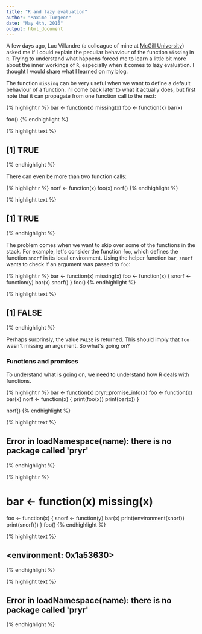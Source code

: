 ```yaml
---
title: "R and lazy evaluation"
author: "Maxime Turgeon"
date: "May 4th, 2016"
output: html_document
---
```


A few days ago, Luc Villandre (a colleague of mine at [McGill University](http://www.mcgill.ca/epi-biostat-occh/)) asked me if I could explain the peculiar behaviour of the function ```missing``` in ```R```. Trying to understand what happens forced me to learn a little bit more about the inner workings of ```R```, especially when it comes to lazy evaluation. I thought I would share what I learned on my blog.

<!--more-->

The function ```missing``` can be very useful when we want to define a default behaviour of a function. I'll come back later to what it actually does, but first note that it can propagate from one function call to the next:


{% highlight r %}
bar <- function(x) missing(x)
foo <- function(x) bar(x)

foo()
{% endhighlight %}



{% highlight text %}
## [1] TRUE
{% endhighlight %}

There can even be more than two function calls:


{% highlight r %}
norf <- function(x) foo(x)
norf()
{% endhighlight %}



{% highlight text %}
## [1] TRUE
{% endhighlight %}

The problem comes when we want to skip over some of the functions in the stack. For example, let's consider the function ```foo```, which defines the function ```snorf``` in its local environment. Using the helper function ```bar```, ```snorf``` wants to check if an argument was passed to ```foo```:


{% highlight r %}
bar <- function(x) missing(x)
foo <- function(x) {
    snorf <- function(y) bar(x)
    snorf()
}
foo()
{% endhighlight %}



{% highlight text %}
## [1] FALSE
{% endhighlight %}

Perhaps surprinsly, the value ```FALSE``` is returned. This should imply that ```foo``` wasn't missing an argument. So what's going on?

### Functions and promises

To understand what is going on, we need to understand how R deals with functions. 



{% highlight r %}
bar <- function(x) pryr::promise_info(x)
foo <- function(x) bar(x)
norf <- function(x) {
    print(foo(x))
    print(bar(x))
}

norf()
{% endhighlight %}



{% highlight text %}
## Error in loadNamespace(name): there is no package called 'pryr'
{% endhighlight %}


{% highlight r %}
# bar <- function(x) missing(x)
foo <- function(x) {
    snorf <- function(y) bar(x)
    print(environment(snorf))
    print(snorf())
}
foo()
{% endhighlight %}



{% highlight text %}
## <environment: 0x1a53630>
{% endhighlight %}



{% highlight text %}
## Error in loadNamespace(name): there is no package called 'pryr'
{% endhighlight %}

